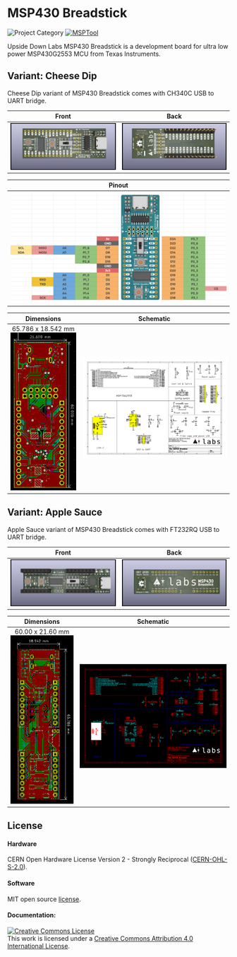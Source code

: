 # MSP430 Breadstick

![Project Category](https://img.shields.io/badge/Category-Dev_Board-red) [![MSPTool](https://img.shields.io/badge/Prorgammer-msptool-success)](https://github.com/upsidedownlabs/msptool)

Upside Down Labs MSP430 Breadstick is a development board for ultra low power MSP430G2553 MCU from Texas Instruments. 

## Variant: Cheese Dip
Cheese Dip variant of MSP430 Breadstick comes with CH340C USB to UART bridge.

| Front              |  Back |
| :-------------------------: | :-------------------------: |
| ![Upside Down Labs MSP430 Breadstick front](CheeseDip/images/CheeseDip_front.png)  | ![Upside Down Labs MSP430 Breadstick back](CheeseDip/images/CheeseDip_back.png) |

|Pinout|
| :--: |
|![Upside Down Labs MSP430 Breadstick front](CheeseDip/images/CheeseDip_Pinout.png)|

| Dimensions              |  Schematic |
| :-------------------------: | :-------------------------: |
| 65.786 x 18.542 mm![Upside Down Labs MSP430 Breadstick dimensions](CheeseDip/images/CheeseDip_dimensions.png)  | ![Upside Down Labs MSP430 Breadstick schematic](CheeseDip/images/CheeseDip_schematic.png) |


## Variant: Apple Sauce
Apple Sauce variant of MSP430 Breadstick comes with FT232RQ USB to UART bridge.

| Front              |  Back |
| :-------------------------: | :-------------------------: |
| ![Upside Down Labs MSP430 Breadstick front](AppleSauce/images/AppleSauce_front.png)  | ![Upside Down Labs MSP430 Breadstick back](AppleSauce/images/AppleSauce_back.png) |

| Dimensions              |  Schematic |
| :-------------------------: | :-------------------------: |
| 60.00 x 21.60 mm![Upside Down Labs MSP430 Breadstick dimensions](AppleSauce/images/AppleSauce_dimensions.png)  | ![Upside Down Labs MSP430 Breadstick schematic](AppleSauce/images/schematic.png) |


## License

#### Hardware
CERN Open Hardware License Version 2 - Strongly Reciprocal ([CERN-OHL-S-2.0](https://spdx.org/licenses/CERN-OHL-S-2.0.html)).

#### Software
MIT open source [license](http://opensource.org/licenses/MIT).

#### Documentation:
<a rel="license" href="http://creativecommons.org/licenses/by/4.0/"><img alt="Creative Commons License" style="border-width:0" src="https://i.creativecommons.org/l/by/4.0/88x31.png" /></a><br />This work is licensed under a <a rel="license" href="http://creativecommons.org/licenses/by/4.0/">Creative Commons Attribution 4.0 International License</a>.

